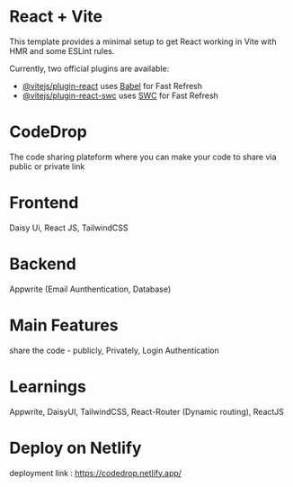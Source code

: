 # React + Vite

This template provides a minimal setup to get React working in Vite with HMR and some ESLint rules.

Currently, two official plugins are available:

- [@vitejs/plugin-react](https://github.com/vitejs/vite-plugin-react/blob/main/packages/plugin-react/README.md) uses [Babel](https://babeljs.io/) for Fast Refresh
- [@vitejs/plugin-react-swc](https://github.com/vitejs/vite-plugin-react-swc) uses [SWC](https://swc.rs/) for Fast Refresh

# CodeDrop
The code sharing plateform where you can make your code to share via public or private link

# Frontend

Daisy Ui, 
React JS,
TailwindCSS

# Backend

Appwrite (Email Aunthentication, Database)

# Main Features

share the code - publicly, Privately, Login Authentication

# Learnings

Appwrite,
DaisyUI,
TailwindCSS,
React-Router (Dynamic routing),
ReactJS

# Deploy on Netlify

deployment link : https://codedrop.netlify.app/

